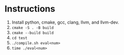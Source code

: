 # Instructions

1. Install python, cmake, gcc, clang, llvm, and llvm-dev.
1. `cmake -S . -B build`
1. `cmake --build build` 
1. `cd test`
1. `./compile.sh eval<num>`
1. `time ./eval<num>`
